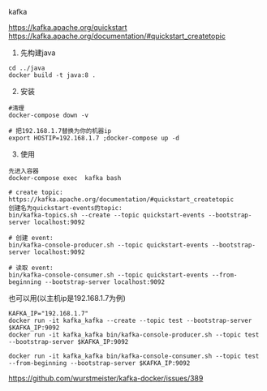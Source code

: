 kafka

https://kafka.apache.org/quickstart
https://kafka.apache.org/documentation/#quickstart_createtopic


1. 先构建java
```
cd ../java
docker build -t java:8 .
```
2. 安装
```
#清理
docker-compose down -v

# 把192.168.1.7替换为你的机器ip
export HOSTIP=192.168.1.7 ;docker-compose up -d
```


3. 使用
```
先进入容器
docker-compose exec  kafka bash

# create topic: https://kafka.apache.org/documentation/#quickstart_createtopic
创建名为quickstart-events的topic:
bin/kafka-topics.sh --create --topic quickstart-events --bootstrap-server localhost:9092

# 创建 event:  
bin/kafka-console-producer.sh --topic quickstart-events --bootstrap-server localhost:9092

# 读取 event: 
bin/kafka-console-consumer.sh --topic quickstart-events --from-beginning --bootstrap-server localhost:9092

```

也可以用(以主机ip是192.168.1.7为例)
```
KAFKA_IP="192.168.1.7"
docker run -it kafka_kafka --create --topic test --bootstrap-server $KAFKA_IP:9092
docker run -it kafka_kafka bin/kafka-console-producer.sh --topic test --bootstrap-server $KAFKA_IP:9092

docker run -it kafka_kafka bin/kafka-console-consumer.sh --topic test --from-beginning --bootstrap-server $KAFKA_IP:9092
```



https://github.com/wurstmeister/kafka-docker/issues/389